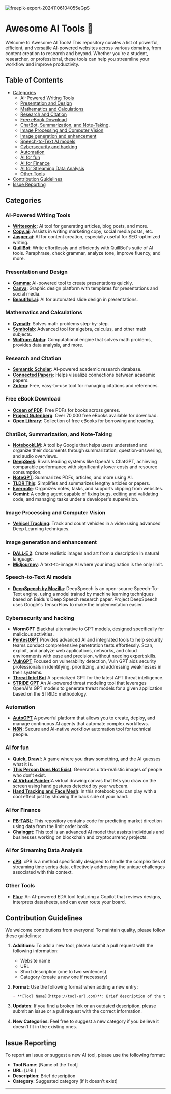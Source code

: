 ![freepik-export-20241106104055eGpS](https://github.com/user-attachments/assets/693d2162-e578-43e2-af86-69992b8aed17)

# Awesome AI Tools 🚀

Welcome to Awesome AI Tools! This repository curates a list of powerful, efficient, and versatile AI-powered websites across various domains, from content creation to research and beyond. Whether you're a student, researcher, or professional, these tools can help you streamline your workflow and improve productivity.

## Table of Contents
- [Categories](#categories)
  - [AI-Powered Writing Tools](#ai-powered-writing-tools)
  - [Presentation and Design](#presentation-and-design)
  - [Mathematics and Calculations](#mathematics-and-calculations)
  - [Research and Citation](#research-and-citation)
  - [Free eBook Download](#free-ebook-download)
  - [ChatBot, Summarization, and Note-Taking](#ChatBot-Summarization-and-Note-Taking).
  - [Image Processing and Computer Vision](#image-processing-and-computer-vision)
  - [Image generation and enhancement](#image-generation-and-enhancement)
  - [Speech-to-Text AI models](#speech-to-text-ai-models)
  - [Cybersecurity and hacking](#cybersecurity-and-hacking)
  - [Automation](#automation)
  - [AI for fun](#ai-for-fun)
  - [AI for Finance](#AI-for-Finance)
  - [AI for Streaming Data Analysis](#ai-for-Streaming-data-analysis)
  - [Other Tools](#other-tools)
- [Contribution Guidelines](#contribution-guidelines)
- [Issue Reporting](#issue-reporting)


## Categories

### AI-Powered Writing Tools
- **[Writesonic](https://writesonic.com)**: AI tool for generating articles, blog posts, and more.
- **[Copy.ai](https://copy.ai)**: Assists in writing marketing copy, social media posts, etc.
- **[Jasper.ai](https://jasper.ai)**: AI for content creation, especially useful for SEO-optimized writing.
- **[QuillBot](https://quillbot.com)**: Write effortlessly and efficiently with QuillBot's suite of AI tools. Paraphrase, check grammar, analyze tone, improve fluency, and more.

### Presentation and Design
- **[Gamma](https://gamma.app)**: AI-powered tool to create presentations quickly.
- **[Canva](https://www.canva.com)**: Graphic design platform with templates for presentations and social media.
- **[Beautiful.ai](https://www.beautiful.ai)**: AI for automated slide design in presentations.

### Mathematics and Calculations
- **[Cymath](https://www.cymath.com)**: Solves math problems step-by-step.
- **[Symbolab](https://www.symbolab.com)**: Advanced tool for algebra, calculus, and other math subjects.
- **[Wolfram Alpha](https://www.wolframalpha.com)**: Computational engine that solves math problems, provides data analysis, and more.

### Research and Citation
- **[Semantic Scholar](https://www.semanticscholar.org)**: AI-powered academic research database.
- **[Connected Papers](https://www.connectedpapers.com)**: Helps visualize connections between academic papers.
- **[Zotero](https://www.zotero.org)**: Free, easy-to-use tool for managing citations and references.

### Free eBook Download
- **[Ocean of PDF](https://oceanofpdf.com)**: Free PDFs for books across genres.
- **[Project Gutenberg](https://www.gutenberg.org)**: Over 70,000 free eBooks available for download.
- **[Open Library](https://openlibrary.org)**: Collection of free eBooks for borrowing and reading.

### ChatBot, Summarization, and Note-Taking
- **[NotebookLM](https://notebooklm.google/)**: A tool by Google that helps users understand and organize their documents through summarization, question-answering, and audio overviews.
- **[DeepSeek](https://www.deepseek.com/)**: Rivals leading systems like OpenAI's ChatGPT, achieving comparable performance with significantly lower costs and resource consumption.
- **[NoteGPT](https://www.notegpt.com)**: Summarizes PDFs, articles, and more using AI.
- **[TLDR This](https://tldrthis.com)**: Simplifies and summarizes lengthy articles or papers.
- **[Evernote](https://evernote.com)**: Organizes notes, tasks, and supports clipping from websites.
- **[Gemini](https://gemini.google.com/)**: A coding agent capable of fixing bugs, editing and validating code, and managing tasks under a developer's supervision.

### Image Processing and Computer Vision
- **[Vehicel Tracking](https://github.com/milad-goudarzi/Object-tracking)**: Track and count vehicles in a video using advanced Deep Learning techniques.

### Image generation and enhancement
- **[DALL·E 2](https://openai.com/index/dall-e-2/)**: Create realistic images and art from a description in natural language.
- **[Midjourney](https://www.midjourney.com/home)**: A text-to-image AI where your imagination is the only limit.

### Speech-to-Text AI models
- **[DeepSpeech by Mozilla](https://github.com/mozilla/DeepSpeech)**: DeepSpeech is an open-source Speech-To-Text engine, using a model trained by machine learning techniques based on Baidu's Deep Speech research paper. Project DeepSpeech uses Google's TensorFlow to make the implementation easier.

### Cybersecurity and hacking
- **WormGPT** Blackhat alternative to GPT models, designed specifically for malicious activities.
- **[PentestGPT](https://pentestgpt.ai/)** Provides advanced AI and integrated tools to help security teams conduct comprehensive penetration tests effortlessly. Scan, exploit, and analyze web applications, networks, and cloud environments with ease and precision, without needing expert skills.
- **[VulnGPT](https://chatgpt.com/g/g-blU09Cvvf-vulngpt)** Focused on vulnerability detection, Vuln GPT aids security professionals in identifying, prioritizing, and addressing weaknesses in their systems.
- **[Threat Intel Bot](https://chatgpt.com/g/g-Vy4rIqiCF-threat-intel-bot)** A specialized GPT for the latest APT threat intelligence.
- **[STRIDE GPT](https://stridegpt.streamlit.app/)** An AI-powered threat modeling tool that leverages OpenAI's GPT models to generate threat models for a given application based on the STRIDE methodology.

### Automation
- **[AutoGPT](https://github.com/Significant-Gravitas/AutoGPT)** A powerful platform that allows you to create, deploy, and manage continuous AI agents that automate complex workflows.
- **[N8N](https://n8n.io/)**: Secure and AI-native workflow automation tool for technical people.


### AI for fun
- **[Quick, Draw!](https://quickdraw.withgoogle.com/)**: A game where you draw something, and the AI guesses what it is.
- **[This Person Does Not Exist](https://thispersondoesnotexist.com/)**: Generates ultra-realistic images of people who don’t exist.
- **[AI Virtual Painter](https://github.com/MohamedAlaouiMhamdi/AI_virtual_Painter)**:A virtual drawing canvas that lets you draw on the screen using hand gestures detected by your webcam.
- **[Hand Tracking and Face Mesh](https://github.com/milad-goudarzi/Hand-tracking-and-face-mesh/tree/main)**: In this notebook you can play with a cool effect just by showing the back side of your hand.

### AI for Finance
- **[PB-TABL](https://github.com/rezapaki1376/PB-TABL)**: This repository contains code for predicting market direction using data from the limit order book.
- **[Chaingpt](https://www.chaingpt.org/)**: This tool is an advanced AI model that assists individuals and businesses working on blockchain and cryptocurrency projects.

### AI for Streaming Data Analysis
- **[cPB](https://github.com/rezapaki1376/cPB)**: cPB is a method specifically designed to handle the complexities of streaming time series data, effectively addressing the unique challenges associated with this context.

### Other Tools
- **[Flux](https://www.flux.ai/p)**: An AI-powered EDA tool featuring a Copilot that reviews designs, interprets datasheets, and can even route your board.

## Contribution Guidelines

We welcome contributions from everyone! To maintain quality, please follow these guidelines:

1. **Additions**: To add a new tool, please submit a pull request with the following information:
   - Website name
   - URL
   - Short description (one to two sentences)
   - Category (create a new one if necessary)

2. **Format**: Use the following format when adding a new entry:
   ```markdown
   - **[Tool Name](https://tool-url.com)**: Brief description of the tool.
   ```

3. **Updates**: If you find a broken link or an outdated description, please submit an issue or a pull request with the correct information.

4. **New Categories**: Feel free to suggest a new category if you believe it doesn’t fit in the existing ones.

## Issue Reporting

To report an issue or suggest a new AI tool, please use the following format:

- **Tool Name**: [Name of the Tool]
- **URL**: [URL]
- **Description**: Brief description
- **Category**: Suggested category (if it doesn't exist)

---
